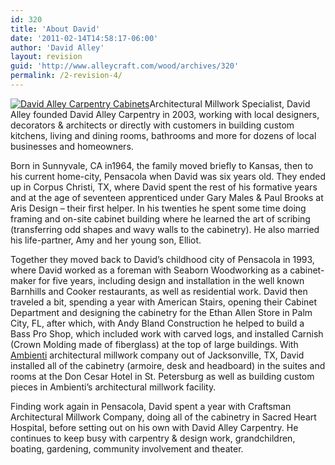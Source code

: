 ```yaml
---
id: 320
title: 'About David'
date: '2011-02-14T14:58:17-06:00'
author: 'David Alley'
layout: revision
guid: 'http://www.alleycraft.com/wood/archives/320'
permalink: /2-revision-4/
---
```


[![David Alley Carpentry Cabinets](http://www.alleycraft.com/wood/wp-content/uploads/2011/01/davidfacebookshot1-274x300.jpg "davidfacebookshot1")](http://www.alleycraft.com/wood/wp-content/uploads/2011/01/davidfacebookshot1.jpg)Architectural Millwork Specialist, David Alley founded David Alley Carpentry in 2003, working with local designers, decorators &amp; architects or directly with customers in building custom kitchens, living and dining rooms, bathrooms and more for dozens of local businesses and homeowners.

Born in Sunnyvale, CA in1964, the family moved briefly to Kansas, then to his current home-city, Pensacola when David was six years old. They ended up in Corpus Christi, TX, where David spent the rest of his formative years and at the age of seventeen apprenticed under Gary Males &amp; Paul Brooks at Aris Design – their first helper. In his twenties he spent some time doing framing and on-site cabinet building where he learned the art of scribing (transferring odd shapes and wavy walls to the cabinetry). He also married his life-partner, Amy and her young son, Elliot.

Together they moved back to David’s childhood city of Pensacola in 1993, where David worked as a foreman with Seaborn Woodworking as a cabinet-maker for five years, including design and installation in the well known Barnhills and Cooker restaurants, as well as residential work. David then traveled a bit, spending a year with American Stairs, opening their Cabinet Department and designing the cabinetry for the Ethan Allen Store in Palm City, FL, after which, with Andy Bland Construction he helped to build a Bass Pro Shop, which included work with carved logs, and installed Carnish (Crown Molding made of fiberglass) at the top of large buildings. With [Ambienti](http://www.ambientiusa.com) architectural millwork company out of Jacksonville, TX, David installed all of the cabinetry (armoire, desk and headboard) in the suites and rooms at the Don Cesar Hotel in St. Petersburg as well as building custom pieces in Ambienti’s architectural millwork facility.

Finding work again in Pensacola, David spent a year with Craftsman Architectural Millwork Company, doing all of the cabinetry in Sacred Heart Hospital, before setting out on his own with David Alley Carpentry. He continues to keep busy with carpentry &amp; design work, grandchildren, boating, gardening, community involvement and theater.